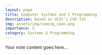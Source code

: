 ```yaml
---  
layout: page  
title: Computer Systems and C Programming  
description: Based on UCSC's CSE-13S   
img: assets/img/coming_soon.png
importance: 2  
category: Systems & Programming  
---  
```

  
Your note content goes here...

